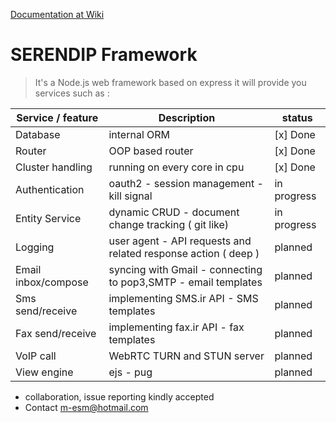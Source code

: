 
[Documentation at Wiki](https://github.com/m-esm/serendip/wiki)
# SERENDIP Framework
> It's a Node.js web framework based on express it will provide you services such as :

| Service / feature | Description | status |
|-|-|-|
|Database | internal ORM | [x] Done | 
| Router | OOP based router | [x] Done |
|Cluster handling| running on every core in cpu | [x] Done |
|Authentication | oauth2 - session management - kill signal | in progress |
|Entity Service | dynamic CRUD - document change tracking ( git like)  |  in progress |
|Logging| user agent - API requests and related response action ( deep ) | planned |
|Email inbox/compose| syncing with Gmail - connecting to pop3,SMTP - email templates | planned |
|Sms send/receive| implementing SMS.ir API - SMS templates | planned |
|Fax send/receive| implementing fax.ir API - fax templates | planned |
|VoIP call| WebRTC TURN and STUN server | planned |
|View engine | ejs - pug | planned |

* collaboration, issue reporting kindly accepted
* Contact m-esm@hotmail.com 
